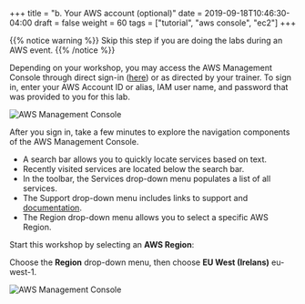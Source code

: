 +++
title = "b. Your AWS account (optional)"
date = 2019-09-18T10:46:30-04:00
draft = false
weight = 60
tags = ["tutorial", "aws console", "ec2"]
+++

{{% notice warning %}}
Skip this step if you are doing the labs during an AWS event.
{{% /notice %}}


Depending on your workshop, you may access the AWS Management Console through direct sign-in ([here](https://signin.aws.amazon.com/console)) or as directed by your trainer. To sign in, enter your AWS Account ID or alias, IAM user name, and password that was provided to you for this lab.

![AWS Management Console](/images/hpc-aws-parallelcluster-workshop/login.png)

After you sign in, take a few minutes to explore the navigation components of the AWS Management Console. 

- A search bar allows you to quickly locate services based on text. 
- Recently visited services are located below the search bar. 
- In the toolbar, the Services drop-down menu populates a list of all services.
- The Support drop-down menu includes links to support and [documentation](https://docs.aws.amazon.com).
- The Region drop-down menu allows you to select a specific AWS Region.

Start this workshop by selecting an **AWS Region**:

Choose the **Region** drop-down menu, then choose **EU West (Irelans)** eu-west-1.

![AWS Management Console](/images/hpc-aws-parallelcluster-workshop/aws-console.png)
